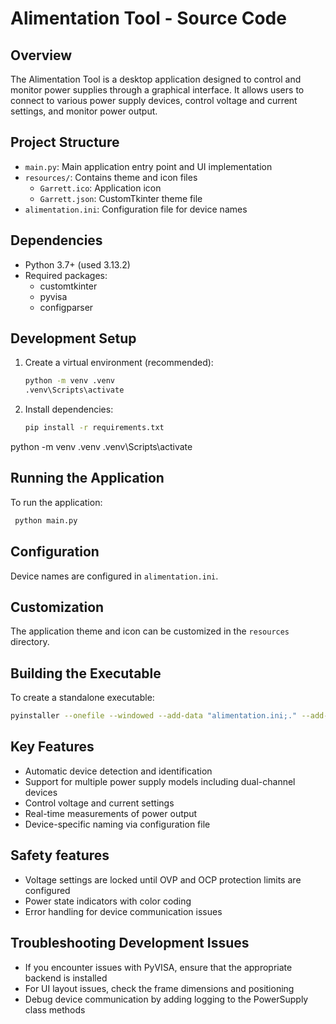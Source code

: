 # Alimentation Tool - Source Code

## Overview
The Alimentation Tool is a desktop application designed to control and monitor power supplies through a graphical interface. It allows users to connect to various power supply devices, control voltage and current settings, and monitor power output.

## Project Structure
- `main.py`: Main application entry point and UI implementation
- `resources/`: Contains theme and icon files
  - `Garrett.ico`: Application icon
  - `Garrett.json`: CustomTkinter theme file
- `alimentation.ini`: Configuration file for device names

## Dependencies
- Python 3.7+ (used 3.13.2) 
- Required packages:
  - customtkinter
  - pyvisa
  - configparser

## Development Setup
1. Create a virtual environment (recommended):
   ````bash
   python -m venv .venv
   .venv\Scripts\activate
   ````

2. Install dependencies:
   ````bash
   pip install -r requirements.txt
   ```` 
python -m venv .venv
.venv\Scripts\activate

## Running the Application
To run the application:
   ````bash
    python main.py
   ````
## Configuration
Device names are configured in `alimentation.ini`.

## Customization
The application theme and icon can be customized in the `resources` directory.

## Building the Executable
To create a standalone executable:
   ````bash
   pyinstaller --onefile --windowed --add-data "alimentation.ini;." --add-data "resources/Garrett.ico;resources" --add-data "resources/Garrett.json;resources" --icon=resources/Garrett.ico --name="Alimentation Tool" main.py
   ````
## Key Features
- Automatic device detection and identification
- Support for multiple power supply models including dual-channel devices
- Control voltage and current settings
- Real-time measurements of power output
- Device-specific naming via configuration file

## Safety features
- Voltage settings are locked until OVP and OCP protection limits are configured
- Power state indicators with color coding
- Error handling for device communication issues

## Troubleshooting Development Issues
- If you encounter issues with PyVISA, ensure that the appropriate backend is installed
- For UI layout issues, check the frame dimensions and positioning
- Debug device communication by adding logging to the PowerSupply class methods